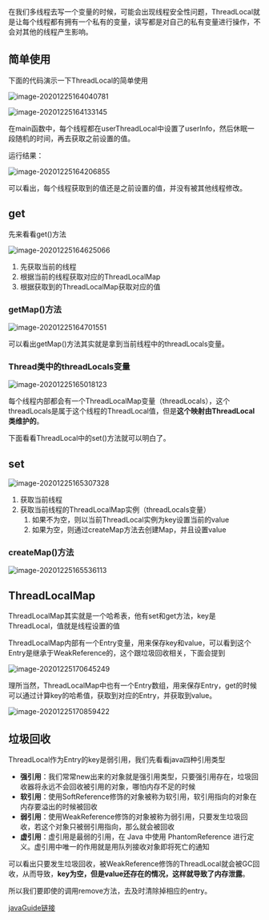 在我们多线程去写一个变量的时候，可能会出现线程安全性问题，ThreadLocal就是让每个线程都有拥有一个私有的变量，读写都是对自己的私有变量进行操作，不会对其他的线程产生影响。



## 简单使用

下面的代码演示一下ThreadLocal的简单使用

![image-20201225164040781](http://img.fosuchao.com/image-20201225164040781.png)

![image-20201225164133145](http://img.fosuchao.com/image-20201225164133145.png)

在main函数中，每个线程都在userThreadLocal中设置了userInfo，然后休眠一段随机的时间，再去获取之前设置的值。

运行结果：

![image-20201225164206855](http://img.fosuchao.com/image-20201225164206855.png)

可以看出，每个线程获取到的值还是之前设置的值，并没有被其他线程修改。



## get

先来看看get()方法

![image-20201225164625066](http://img.fosuchao.com/image-20201225164625066.png)

1. 先获取当前的线程
2. 根据当前的线程获取对应的ThreadLocalMap
3. 根据获取到的ThreadLocalMap获取对应的值

### getMap()方法

![image-20201225164701551](http://img.fosuchao.com/image-20201225164701551.png)

可以看出getMap()方法其实就是拿到当前线程中的threadLocals变量。

### Thread类中的threadLocals变量

![image-20201225165018123](http://img.fosuchao.com/image-20201225165018123.png)

每个线程内部都会有一个ThreadLocalMap变量（threadLocals），这个threadLocals是属于这个线程的ThreadLocal值，但是**这个映射由ThreadLocal类维护的**。

下面看看ThreadLocal中的set()方法就可以明白了。

## set

![image-20201225165307328](http://img.fosuchao.com/image-20201225165307328.png)

1. 获取当前线程
2. 获取当前线程的ThreadLocalMap实例（threadLocals变量）
   1. 如果不为空，则以当前ThreadLocal实例为key设置当前的value
   2. 如果为空，则通过createMap方法去创建Map，并且设置value

### createMap()方法

![image-20201225165536113](http://img.fosuchao.com/image-20201225165536113.png)

## ThreadLocalMap

ThreadLocalMap其实就是一个哈希表，他有set和get方法，key是ThreadLocal，值就是线程设置的值

ThreadLocalMap内部有一个Entry变量，用来保存key和value，可以看到这个Entry是继承于WeakReference的，这个跟垃圾回收相关，下面会提到

![image-20201225170645249](http://img.fosuchao.com/image-20201225170645249.png)

理所当然，ThreadLocalMap中也有一个Entry数组，用来保存Entry，get的时候可以通过计算key的哈希值，获取到对应的Entry，并获取到value。

![image-20201225170859422](http://img.fosuchao.com/image-20201225170859422.png)

## 垃圾回收

ThreadLocal作为Entry的key是弱引用，我们先看看java四种引用类型

- **强引用**：我们常常new出来的对象就是强引用类型，只要强引用存在，垃圾回收器将永远不会回收被引用的对象，哪怕内存不足的时候
- **软引用**：使用SoftReference修饰的对象被称为软引用，软引用指向的对象在内存要溢出的时候被回收
- **弱引用**：使用WeakReference修饰的对象被称为弱引用，只要发生垃圾回收，若这个对象只被弱引用指向，那么就会被回收
- **虚引用**：虚引用是最弱的引用，在 Java 中使用 PhantomReference 进行定义。虚引用中唯一的作用就是用队列接收对象即将死亡的通知

可以看出只要发生垃圾回收，被WeakReference修饰的ThreadLocal就会被GC回收，从而导致，**key为空，但是value还存在的情况，这样就导致了内存泄露**。

所以我们要即使的调用remove方法，去及时清除掉相应的entry。



[javaGuide链接](https://snailclimb.gitee.io/javaguide/#/docs/java/multi-thread/%E4%B8%87%E5%AD%97%E8%AF%A6%E8%A7%A3ThreadLocal%E5%85%B3%E9%94%AE%E5%AD%97)